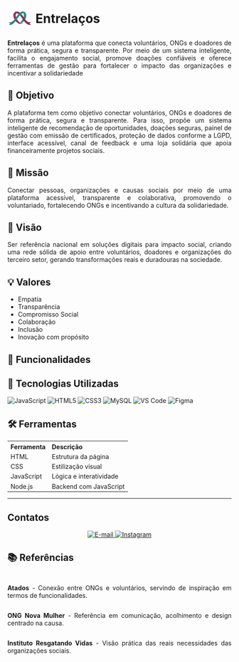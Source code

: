 <div class="container-readme" style="text-align:justify">

<h1><div style="display: flex; align-items: center; gap: 8px;">
  <img src="./assets/img/iconentrelacos.png" alt="Icon Entrelaços" width="55" />
  Entrelaços
</div></h1>


<p><strong>Entrelaços</strong> é uma plataforma que conecta voluntários, ONGs e doadores de forma prática, segura e transparente. Por meio de um sistema inteligente, facilita o engajamento social, promove doações confiáveis e oferece ferramentas de gestão para fortalecer o impacto das organizações e incentivar a solidariedade</p>


<h2>🚀 Objetivo</h2>
<p>A plataforma tem como objetivo conectar voluntários, ONGs e doadores de forma prática, segura e transparente. Para isso, propõe um sistema inteligente de recomendação de oportunidades, doações seguras, painel de gestão com emissão de certificados, proteção de dados conforme a LGPD, interface acessível, canal de feedback e uma loja solidária que apoia financeiramente projetos sociais.</p>

<h2>🎯 Missão</h2>
<p>Conectar pessoas, organizações e causas sociais por meio de uma plataforma acessível, transparente e colaborativa, promovendo o voluntariado, fortalecendo ONGs e incentivando a cultura da solidariedade.</p>

<h2>🔭 Visão</h2>
<p>Ser referência nacional em soluções digitais para impacto social, criando uma rede sólida de apoio entre voluntários, doadores e organizações do terceiro setor, gerando transformações reais e duradouras na sociedade.</p>

<h2>💡 Valores</h2>
<ul>
  <li>Empatia</li>
  <li>Transparência</li>
  <li>Compromisso Social</li>
  <li>Colaboração</li>
  <li>Inclusão</li>
  <li>Inovação com propósito</li>
</ul>

<h2>🧩 Funcionalidades</h2>
<!-- Aqui você pode adicionar as funcionalidades futuramente -->

<h2>🚀 Tecnologias Utilizadas</h2>

<p>
  <img src="https://cdn.jsdelivr.net/gh/devicons/devicon/icons/javascript/javascript-original.svg" alt="JavaScript" width="40" height="40"/>
  <img src="https://cdn.jsdelivr.net/gh/devicons/devicon/icons/html5/html5-original.svg" alt="HTML5" width="40" height="40"/>
  <img src="https://cdn.jsdelivr.net/gh/devicons/devicon/icons/css3/css3-original.svg" alt="CSS3" width="40" height="40"/>
  <img src="https://cdn.jsdelivr.net/gh/devicons/devicon/icons/mysql/mysql-original.svg" alt="MySQL" width="40" height="40"/>
  <img src="https://cdn.jsdelivr.net/gh/devicons/devicon/icons/vscode/vscode-original.svg" alt="VS Code" width="40" height="40"/>
  <img src="https://cdn.jsdelivr.net/gh/devicons/devicon/icons/figma/figma-original.svg" alt="Figma" width="40" height="40"/>
</p>

<h2>🛠️ Ferramentas</h2>

<table>
  <tr>
    <th>Ferramenta</th>
    <th>Descrição</th>
  </tr>
  <tr>
    <td>HTML</td>
    <td>Estrutura da página</td>
  </tr>
  <tr>
    <td>CSS</td>
    <td>Estilização visual</td>
  </tr>
  <tr>
    <td>JavaScript</td>
    <td>Lógica e interatividade</td>
  </tr>
  <tr>
    <td>Node.js</td>
    <td>Backend com JavaScript</td>
  </tr>
</table>

<hr>

<h2>Contatos</h2>

<p align="center">
  <a href="mailto:contato.entrelacos@gmail.com">
    <img src="https://img.shields.io/badge/E--mail-000000?style=for-the-badge&logo=gmail&logoColor=800080" alt="E-mail"/>
  </a>
  <a href="https://www.instagram.com/entrelacos">
    <img src="https://img.shields.io/badge/Instagram-000000?style=for-the-badge&logo=instagram&logoColor=800080" alt="Instagram"/>
  </a>
</p>


<h2>📚 Referências</h2>

<div style="display: flex; align-items: center; gap: 8px;">
  <p style="position: relative; top: 7px"><strong>Atados</strong> - Conexão entre ONGs e voluntários, servindo de inspiração em termos de funcionalidades.</p>
</div>

<div style="display: flex; align-items: center; gap: 8px;">
  <p style="position: relative; top: 7px"><strong>ONG Nova Mulher</strong> - Referência em comunicação, acolhimento e design centrado na causa.</p>
</div>

<div style="display: flex; align-items: center; gap: 8px;">
  <p style="position: relative; top: 7px"><strong>Instituto Resgatando Vidas</strong> - Visão prática das reais necessidades das organizações sociais.</p>
</div>

</div>
